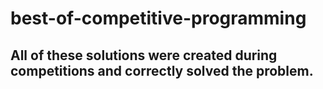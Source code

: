 # best-of-competitive-programming
## All of these solutions were created during competitions and correctly solved the problem. 
